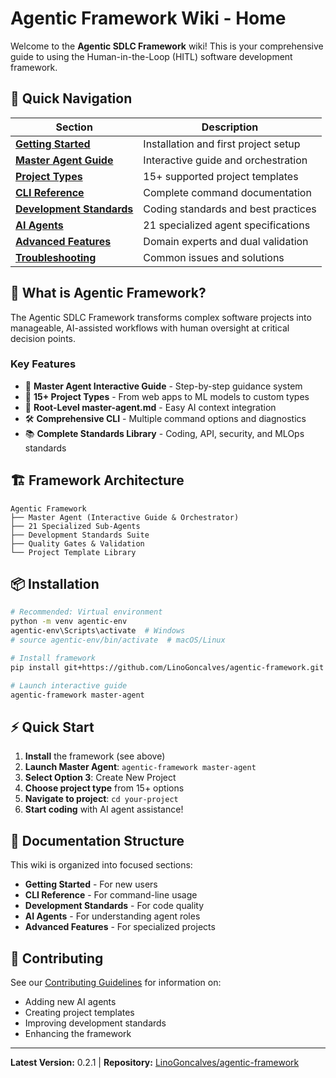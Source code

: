 # Agentic Framework Wiki - Home

Welcome to the **Agentic SDLC Framework** wiki! This is your comprehensive guide to using the Human-in-the-Loop (HITL) software development framework.

## 🚀 Quick Navigation

| Section | Description |
|---------|-------------|
| **[Getting Started](Getting-Started)** | Installation and first project setup |
| **[Master Agent Guide](Master-Agent-Guide)** | Interactive guide and orchestration |
| **[Project Types](Project-Types)** | 15+ supported project templates |
| **[CLI Reference](CLI-Reference)** | Complete command documentation |
| **[Development Standards](Development-Standards)** | Coding standards and best practices |
| **[AI Agents](AI-Agents)** | 21 specialized agent specifications |
| **[Advanced Features](Advanced-Features)** | Domain experts and dual validation |
| **[Troubleshooting](Troubleshooting)** | Common issues and solutions |

## 🎯 What is Agentic Framework?

The Agentic SDLC Framework transforms complex software projects into manageable, AI-assisted workflows with human oversight at critical decision points.

### Key Features
- 🤖 **Master Agent Interactive Guide** - Step-by-step guidance system
- 📁 **15+ Project Types** - From web apps to ML models to custom types
- 🎯 **Root-Level master-agent.md** - Easy AI context integration
- 🛠️ **Comprehensive CLI** - Multiple command options and diagnostics
- 📚 **Complete Standards Library** - Coding, API, security, and MLOps standards

## 🏗️ Framework Architecture

```
Agentic Framework
├── Master Agent (Interactive Guide & Orchestrator)
├── 21 Specialized Sub-Agents
├── Development Standards Suite  
├── Quality Gates & Validation
└── Project Template Library
```

## 📦 Installation

```bash
# Recommended: Virtual environment
python -m venv agentic-env
agentic-env\Scripts\activate  # Windows
# source agentic-env/bin/activate  # macOS/Linux

# Install framework
pip install git+https://github.com/LinoGoncalves/agentic-framework.git

# Launch interactive guide
agentic-framework master-agent
```

## ⚡ Quick Start

1. **Install** the framework (see above)
2. **Launch Master Agent**: `agentic-framework master-agent`
3. **Select Option 3**: Create New Project
4. **Choose project type** from 15+ options
5. **Navigate to project**: `cd your-project`
6. **Start coding** with AI agent assistance!

## 📖 Documentation Structure

This wiki is organized into focused sections:

- **Getting Started** - For new users
- **CLI Reference** - For command-line usage
- **Development Standards** - For code quality
- **AI Agents** - For understanding agent roles
- **Advanced Features** - For specialized projects

## 🤝 Contributing

See our [Contributing Guidelines](Contributing) for information on:
- Adding new AI agents
- Creating project templates
- Improving development standards
- Enhancing the framework

---

**Latest Version:** 0.2.1 | **Repository:** [LinoGoncalves/agentic-framework](https://github.com/LinoGoncalves/agentic-framework)